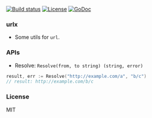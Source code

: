 
[![Build status][travis-img]][travis-url]
[![License][license-img]][license-url]
[![GoDoc][doc-img]][doc-url]

### urlx

* Some utils for `url`.

### APIs

* Resolve: `Resolve(from, to string) (string, error)`

```go
result, err := Resolve("http://example.com/a", "b/c")
// result: http://example.com/b/c
```

### License
MIT

[travis-img]: https://img.shields.io/travis/pkg4go/urlx.svg?style=flat-square
[travis-url]: https://travis-ci.org/pkg4go/urlx
[license-img]: http://img.shields.io/badge/license-MIT-green.svg?style=flat-square
[license-url]: http://opensource.org/licenses/MIT
[doc-img]: http://img.shields.io/badge/GoDoc-reference-blue.svg?style=flat-square
[doc-url]: http://godoc.org/github.com/pkg4go/urlx
